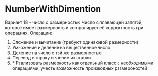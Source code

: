 # NumberWithDimention
Вариант 18 - число с размерностью
Число с плавающей запятой, которое имеет размерность и контролирует её корректность при операциях.
Операции:
1) Сложение и вычитание (требуют одинаковой размерности)
2) Умножение и деление на вещественное число
3) Деление на число с той же размерностью
4) Перевод в строку и чтение из строки
5) \* Реализовать размерность как отдельный класс с необходимыми операциями;
учесть возможность производных размероностей
